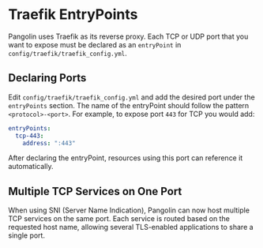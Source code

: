 # Traefik EntryPoints

Pangolin uses Traefik as its reverse proxy. Each TCP or UDP port that you want to expose must be declared as an `entryPoint` in `config/traefik/traefik_config.yml`.

## Declaring Ports

Edit `config/traefik/traefik_config.yml` and add the desired port under the `entryPoints` section. The name of the entryPoint should follow the pattern `<protocol>-<port>`. For example, to expose port `443` for TCP you would add:

```yaml
entryPoints:
  tcp-443:
    address: ":443"
```

After declaring the entryPoint, resources using this port can reference it automatically.

## Multiple TCP Services on One Port

When using SNI (Server Name Indication), Pangolin can now host multiple TCP services on the same port. Each service is routed based on the requested host name, allowing several TLS-enabled applications to share a single port.
